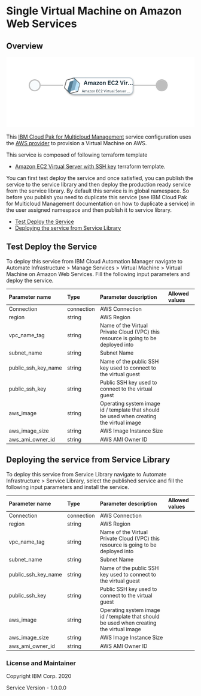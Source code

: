 # Single Virtual Machine on Amazon Web Services

## Overview
![alt text](./VMOnAWS.png)

This [IBM Cloud Pak for Multicloud Management](https://www.ibm.com/support/knowledgecenter/SSFC4F/product_welcome_cloud_pak.html) service configuration uses the [AWS provider](https://www.terraform.io/docs/providers/aws/index.html) to provision a Virtual Machine on AWS.

This service is composed of following terraform template

- [Amazon EC2 Virtual Server with SSH key](https://github.com/IBM-CAMHub-Open/starterlibrary/tree/2.5/AWS/terraform/singlefile/hcl) terraform template.

You can first test deploy the service and once satisfied, you can publish the service to the service library and then deploy the production ready service from the service library. 
By default this service is in global namespace. So before you publish you need to duplicate this service (see IBM Cloud Pak for Multicloud Management documentation on how to duplicate a service) in the user assigned namespace and then publish it to service library.

* [Test Deploy the Service](#test-deploy-the-service)
* [Deploying the service from Service Library](#deploying-the-service-from-service-library)

## Test Deploy the Service

To deploy this service from IBM Cloud Automation Manager navigate to Automate Infrastructure > Manage Services > Virtual Machine > Virtual Machine on Amazon Web Services. Fill the following input parameters and deploy the service.

| Parameter name                  | Type            | Parameter description      | Allowed values |
| :---                            | :---            | :---                       | :---           |
| Connection                      | connection      | AWS Connection             | |
| region                          | string          | AWS Region                 | |
| vpc_name_tag                    | string          | Name of the Virtual Private Cloud (VPC) this resource is going to be deployed into                                            | |
| subnet_name                     | string          | Subnet Name                | |
| public_ssh_key_name             | string          | Name of the public SSH key used to connect to the virtual guest                                                                | |
| public_ssh_key                  | string          | Public SSH key used to connect to the virtual guest                                                                            | |
| aws_image                       | string          | Operating system image id / template that should be used when creating the virtual image                                   | |
| aws_image_size                  | string          | AWS Image Instance Size    | |
| aws_ami_owner_id                | string          | AWS AMI Owner ID           | |

## Deploying the service from Service Library

To deploy this service from Service Library navigate to Automate Infrastructure > Service Library, select the published service and fill the following input parameters and install the service.

| Parameter name                  | Type            | Parameter description      | Allowed values |
| :---                            | :---            | :---                       | :---           |
| Connection                      | connection      | AWS Connection             | |
| region                          | string          | AWS Region                 | |
| vpc_name_tag                    | string          | Name of the Virtual Private Cloud (VPC) this resource is going to be deployed into                                            | |
| subnet_name                     | string          | Subnet Name                | |
| public_ssh_key_name             | string          | Name of the public SSH key used to connect to the virtual guest                                                                | |
| public_ssh_key                  | string          | Public SSH key used to connect to the virtual guest                                                                            | |
| aws_image                       | string          | Operating system image id / template that should be used when creating the virtual image                                   | |
| aws_image_size                  | string          | AWS Image Instance Size    | |
| aws_ami_owner_id                | string          | AWS AMI Owner ID           | |

### License and Maintainer

Copyright IBM Corp. 2020

Service Version - 1.0.0.0 
 